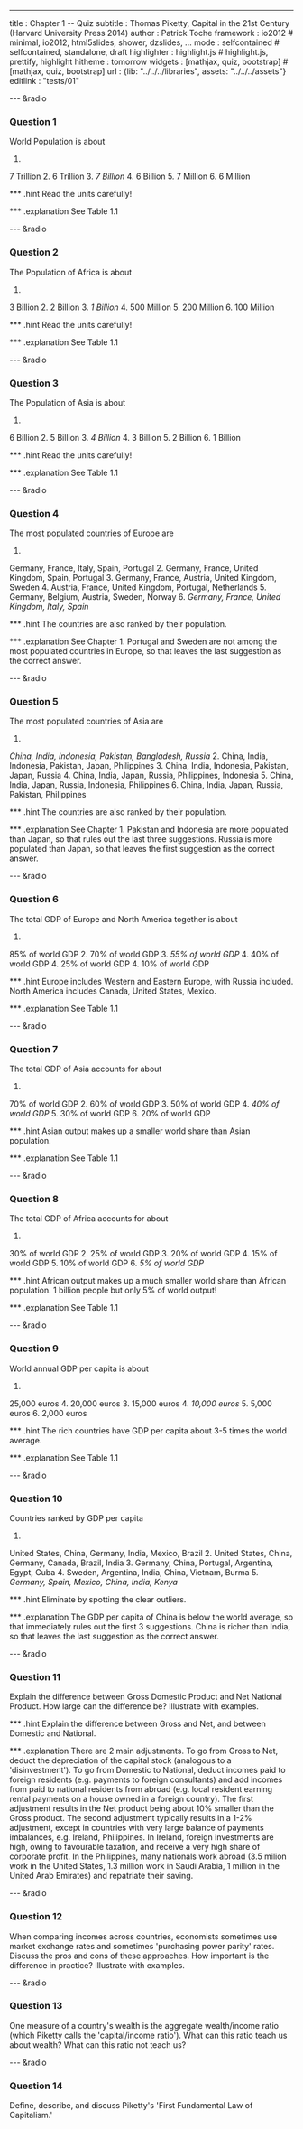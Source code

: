 ---
title       : Chapter 1 -- Quiz
subtitle    : Thomas Piketty, Capital in the 21st Century (Harvard University Press 2014)
author      : Patrick Toche
framework   : io2012  # minimal, io2012, html5slides, shower, dzslides, ...
mode        : selfcontained  # selfcontained, standalone, draft
highlighter : highlight.js  # highlight.js, prettify, highlight
hitheme     : tomorrow
widgets     : [mathjax, quiz, bootstrap]   # [mathjax, quiz, bootstrap]
url         : {lib: "../../../libraries", assets: "../../../assets"}
editlink    : "tests/01"

--- &radio
### Question 1

World Population is about

1. 
7 Trillion
2. 
6 Trillion
3. 
_7 Billion_
4. 
6 Billion
5. 
7 Million 
6. 
6 Million 

*** .hint
Read the units carefully!

*** .explanation
See Table 1.1


--- &radio
### Question 2

The Population of Africa is about

1. 
3 Billion
2. 
2 Billion
3. 
_1 Billion_
4. 
500 Million
5. 
200 Million 
6. 
100 Million 

*** .hint
Read the units carefully!

*** .explanation
See Table 1.1


--- &radio
### Question 3

The Population of Asia is about

1. 
6 Billion
2. 
5 Billion
3. 
_4 Billion_
4. 
3 Billion
5. 
2 Billion 
6. 
1 Billion

*** .hint
Read the units carefully!

*** .explanation
See Table 1.1


--- &radio
### Question 4

The most populated countries of Europe are

1. 
Germany, France, Italy, Spain, Portugal
2. 
Germany, France, United Kingdom, Spain, Portugal
3. 
Germany, France, Austria, United Kingdom, Sweden
4. 
Austria, France, United Kingdom, Portugal, Netherlands
5. 
Germany, Belgium, Austria, Sweden, Norway
6. 
_Germany, France, United Kingdom, Italy, Spain_

*** .hint
The countries are also ranked by their population.

*** .explanation
See Chapter 1. Portugal and Sweden are not among the most populated countries in Europe, so that leaves the last suggestion as the correct answer.


--- &radio
### Question 5

The most populated countries of Asia are

1. 
_China, India, Indonesia, Pakistan, Bangladesh, Russia_
2. 
China, India, Indonesia, Pakistan, Japan, Philippines
3. 
China, India, Indonesia, Pakistan, Japan, Russia
4. 
China, India, Japan, Russia, Philippines, Indonesia
5. 
China, India, Japan, Russia, Indonesia, Philippines
6. 
China, India, Japan, Russia, Pakistan, Philippines 

*** .hint
The countries are also ranked by their population.

*** .explanation
See Chapter 1. Pakistan and Indonesia are more populated than Japan, so that rules out the last three suggestions. Russia is more populated than Japan, so that leaves the first suggestion as the correct answer.


--- &radio
### Question 6

The total GDP of Europe and North America together is about

1. 
85% of world GDP
2. 
70% of world GDP
3. 
_55% of world GDP_
4. 
40% of world GDP
4. 
25% of world GDP
4. 
10% of world GDP

*** .hint
Europe includes Western and Eastern Europe, with Russia included. North America includes Canada, United States, Mexico.

*** .explanation
See Table 1.1


--- &radio
### Question 7

The total GDP of Asia accounts for about

1. 
70% of world GDP
2. 
60% of world GDP
3. 
50% of world GDP
4. 
_40% of world GDP_
5. 
30% of world GDP
6. 
20% of world GDP

*** .hint
Asian output makes up a smaller world share than Asian population.

*** .explanation
See Table 1.1


--- &radio
### Question 8

The total GDP of Africa accounts for about

1. 
30% of world GDP
2. 
25% of world GDP
3. 
20% of world GDP
4. 
15% of world GDP
5. 
10% of world GDP
6. 
_5% of world GDP_

*** .hint
African output makes up a much smaller world share than African population. 1 billion people but only 5% of world output!

*** .explanation
See Table 1.1


--- &radio
### Question 9

World annual GDP per capita is about

1. 
25,000 euros
4. 
20,000 euros
3. 
15,000 euros
4. 
_10,000 euros_
5. 
5,000 euros
6. 
2,000 euros


*** .hint
The rich countries have GDP per capita about 3-5 times the world average.

*** .explanation
See Table 1.1


--- &radio
### Question 10

Countries ranked by GDP per capita

1. 
United States, China, Germany, India, Mexico, Brazil
2. 
United States, China, Germany, Canada, Brazil, India
3. 
Germany, China, Portugal, Argentina, Egypt, Cuba
4. 
Sweden, Argentina, India, China, Vietnam, Burma
5. 
_Germany, Spain, Mexico, China, India, Kenya_

*** .hint
Eliminate by spotting the clear outliers.

*** .explanation
The GDP per capita of China is below the world average, so that immediately rules out the first 3 suggestions. China is richer than India, so that leaves the last suggestion as the correct answer.


--- &radio

### Question 11

Explain the difference between Gross Domestic Product and Net National Product. How large can the difference be? Illustrate with examples.

*** .hint
Explain the difference between Gross and Net, and between Domestic and National.

*** .explanation
There are 2 main adjustments. To go from Gross to Net, deduct the depreciation of the capital stock (analogous to a 'disinvestment'). To go from Domestic to National, deduct incomes paid to foreign residents (e.g. payments to foreign consultants) and add incomes from paid to national residents from abroad (e.g. local resident earning rental payments on a house owned in a foreign country). The first adjustment results in the Net product being about 10% smaller than the Gross product. The second adjustment typically results in a 1-2% adjustment, except in countries with very large balance of payments imbalances, e.g. Ireland, Philippines. In Ireland, foreign investments are high, owing to favourable taxation, and receive a very high share of corporate profit. In the Philippines, many nationals work abroad (3.5 milion work in the United States, 1.3 million work in Saudi Arabia, 1 million in the United Arab Emirates) and repatriate their saving.


--- &radio

### Question 12

When comparing incomes across countries, economists sometimes use market exchange rates and sometimes 'purchasing power parity' rates. Discuss the pros and cons of these approaches. How important is the difference in practice? Illustrate with examples.


--- &radio

### Question 13

One measure of a country's wealth is the aggregate wealth/income ratio (which Piketty calls the 'capital/income ratio'). What can this ratio teach us about wealth? What can this ratio not teach us?


--- &radio

### Question 14

Define, describe, and discuss Piketty's 'First Fundamental Law of Capitalism.' 

